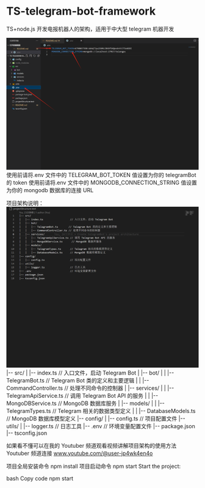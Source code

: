 # TS-telegram-bot-framework

TS+node.js 开发电报机器人的架构，适用于中大型 telegram 机器开发

![Alt text](image.png)
使用前请将.env 文件中的 TELEGRAM_BOT_TOKEN 值设置为你的 telegramBot 的 token
使用前请将.env 文件中的 MONGODB_CONNECTION_STRING 值设置为你的 mongodb 数据库的连接 URL

项目架构说明：
![Alt text](image-1.png)
|-- src/
| |-- index.ts // 入口文件，启动 Telegram Bot
| |-- bot/
| | |-- TelegramBot.ts // Telegram Bot 类的定义和主要逻辑
| | |-- CommandController.ts // 处理不同命令的控制器
| |-- services/
| | |-- TelegramApiService.ts // 调用 Telegram Bot API 的服务
| | |-- MongoDBService.ts // MongoDB 数据库服务
| |-- models/
| | |-- TelegramTypes.ts // Telegram 相关的数据类型定义
| | |-- DatabaseModels.ts // MongoDB 数据库模型定义
|-- config/
| |-- config.ts // 项目配置文件
|-- utils/
| |-- logger.ts // 日志工具
|-- .env // 环境变量配置文件
|-- package.json
|-- tsconfig.json

如果看不懂可以在我的 Youtuber 频道观看视频讲解项目架构的使用方法
Youtuber 频道连接 www.youtube.com/@user-jp4wk4en4o

项目全局安装命令 npm install
项目启动命令 npm start
Start the project:

bash
Copy code
npm start
